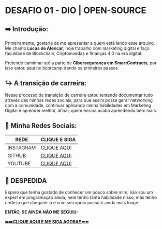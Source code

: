 # DESAFIO 01 - DIO | OPEN-SOURCE

## ➡️ Introdução:

Primeiramente, gostaria de me apresentar a quem está lendo esse arquivo. Me chamo **Lucas de Alencar**, hoje trabalho com marketing digital e faço faculdade de Blockchain, Criptomoedas e finanças 4.0 na era digital.

Pretendo caminhar até a parte de **Cibersegurança em SmartContracts**, por isso estou aqui no bootcamp dando os primeiros passos.

## ↪️ A transição de carreira:

Nesse processo de transição de carreira estou tentando documentar tudo através das minhas redes sociais, para que assim possa gerar networking com a comunidade, continuar aplicando minha habilidades em Marketing Digital e aprender melhor, afinal, quem ensina acaba aprendendo bem mais.

## 📲 Minha Redes Sociais:

| REDE | CLIQUE E SIGA |
|------|---------------|
| INSTAGRAM | [CLIQUE AQUI](https://www.instagram.com/lucasblocksec/) |
| GITHUB | [CLIQUE AQUI](https://github.com/devlucasdeal) |
| YOUTUBE | [CLIQUE AQUI](https://www.youtube.com/@lucasblocksec) |

## 👋 DESPEDIDA

Espero que tenha gostado de conhecer um pouco sobre mim, não sou um expert em programação ainda, nem tenho tanta habilidade nisso, mas tenho certeza que chegarei la e com seu apoio posso ir ainda mais longe.

**ENTÃO, SE AINDA NÃO ME SEGUIU:**

[**➡️➡️CLIQUE AQUI E ME SIGA AGORA!!⬅️⬅️**](https://www.instagram.com/lucasblocksec/)